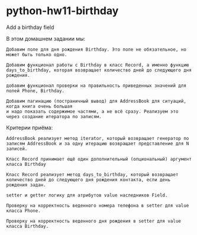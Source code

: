 # python-hw11-birthday
Add a birthday field


В этом домашнем задании мы:

    Добавим поле для дня рождения Birthday. Это поле не обязательное, но может быть только одно.
    
    Добавим функционал работы с Birthday в класс Record, а именно функцию days_to_birthday, которая возвращает количество дней до следующего дня рождения.
    
    добавим функционал проверки на правильность приведенных значений для полей Phone, Birthday.
    
    Добавим пагинацию (постраничный вывод) для AddressBook для ситуаций, когда книга очень большая 
    и надо показать содержимое частями, а не всё сразу. Реализуем это через создание итератора по записям.

Критерии приёма:

    AddressBook реализует метод iterator, который возвращает генератор по записям AddressBook и за одну итерацию возвращает представление для N записей.
    
    Класс Record принимает ещё один дополнительный (опциональный) аргумент класса Birthday
    
    Класс Record реализует метод days_to_birthday, который возвращает количество дней до следующего дня рождения контакта, если день рождения задан.
    
    setter и getter логику для атрибутов value наследников Field.
    
    Проверку на корректность веденного номера телефона в setter для value класса Phone.
    
    Проверку на корректность веденного дня рождения в setter для value класса Birthday.
